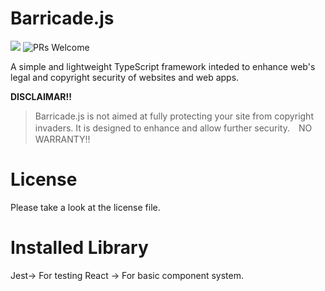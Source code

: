 # Barricade.js

![](https://img.shields.io/badge/free-forever-blue?style=popout)
![PRs Welcome](https://img.shields.io/badge/PRs-welcome-brightgreen.svg)


A simple and lightweight TypeScript framework inteded to enhance web's legal and copyright security of websites and web apps.



**DISCLAIMAR!!**
> Barricade.js is not aimed at fully protecting your site from copyright invaders. It is designed to enhance and allow further security.　NO WARRANTY!!



# License
Please take a look at the license file.

# Installed Library
Jest-> For testing
React -> For basic component system.
